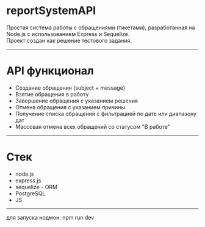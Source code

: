 # reportSystemAPI

Простая система работы с обращениями (тикетами), разработанная на Node.js с использованием Express и Sequelize.  
Проект создан как решение тестового задания.

---

# API функционал

- Создание обращения (subject + message)
- Взятие обращения в работу
- Завершение обращения с указанием решения
- Отмена обращения с указанием причины
- Получение списка обращений с фильтрацией по дате или диапазону дат
- Массовая отмена всех обращений со статусом "В работе"

---

# Стек

- node.js
- express.js
- sequelize - ORM
- PostgreSQL
- JS 

---

для запуска нодмон: npm run dev
